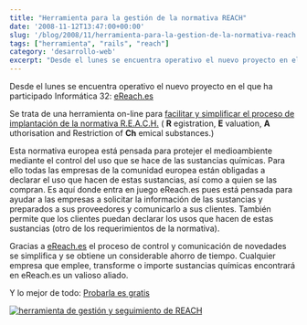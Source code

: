 ```yaml
---
title: "Herramienta para la gestión de la normativa REACH"
date: '2008-11-12T13:47:00+00:00'
slug: '/blog/2008/11/herramienta-para-la-gestion-de-la-normativa-reach'
tags: ["herramienta", "rails", "reach"]
category: 'desarrollo-web'
excerpt: "Desde el lunes se encuentra operativo el nuevo proyecto en el que ha participado Informática 32: eReach.es Se trata de una herramienta on-line para [facilitar y simplificar el..."
---
```

Desde el lunes se encuentra operativo el nuevo proyecto en el que ha participado Informática 32: [eReach.es](http://www.ereach.es/)

Se trata de una herramienta on-line para [facilitar y simplificar el proceso de implantación de la normativa R.E.A.C.H.](http://www.ereach.es) ( **R** egistration, **E** valuation, **A** uthorisation and Restriction of **Ch** emical substances.)

Esta normativa europea está pensada para protejer el medioambiente mediante el control del uso que se hace de las sustancias químicas. Para ello todas las empresas de la comunidad europea están obligadas a declarar el uso que hacen de estas sustancias, así como a quien se las compran. Es aquí donde entra en juego eReach.es pues está pensada para ayudar a las empresas a solicitar la información de las sustancias y preparados a sus proveedores y comunicarlo a sus clientes. También permite que los clientes puedan declarar los usos que hacen de estas sustancias (otro de los requerimientos de la normativa).

Gracias a [eReach.es](http://www.ereach.es) el proceso de control y comunicación de novedades se simplifica y se obtiene un considerable ahorro de tiempo. Cualquier empresa que emplee, transforme o importe sustancias químicas encontrará en eReach.es un valioso aliado.

Y lo mejor de todo: [Probarla es gratis](http://www.ereach.es/precios/precios.html)

[![herramienta de gestión y seguimiento de REACH](http://www.ereach.es/files/captura015.jpg)](http://www.ereach.es/)
